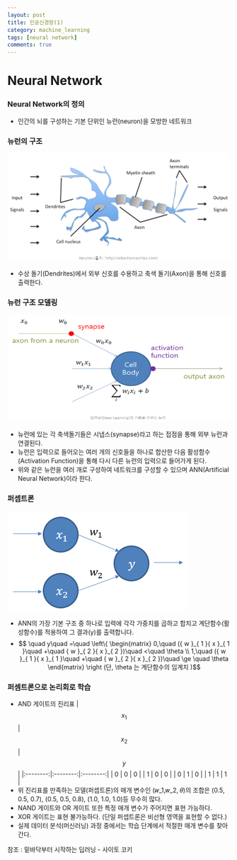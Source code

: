 ```yaml
---
layout: post
title: 인공신경망(1)
category: machine_learning
tags: [neural network]
comments: true
---
```


# Neural Network
### Neural Network의 정의
- 인간의 뇌를 구성하는 기본 단위인 뉴런(neuron)을 모방한 네트워크

### 뉴런의 구조
![neuron](/public/machine_learning/neuron.png)
- 수상 돌기(Dendrites)에서 외부 신호를 수용하고 축색 돌기(Axon)을 통해 신호를 출력한다.

### 뉴런 구조 모델링
![neuron_model](/public/machine_learning/neural_model.png)
- 뉴런에 있는 각 축색돌기들은 시냅스(synapse)라고 하는 접점을 통해 외부 뉴런과 연결된다.
- 뉴런은 입력으로 들어오는 여러 개의 신호들을 하나로 합산한 다음 활성함수(Activation Function)을 통해 다시 다른 뉴런의 입력으로 들어가게 된다.
- 위와 같은 뉴런을 여러 개로 구성하여 네트워크를 구성할 수 있으며 ANN(Artificial Neural Network)이라 한다.

### 퍼셉트론
![perceptron](/public/machine_learning/perceptron.png)
- ANN의 가장 기본 구조 중 하나로 입력에 각각 가중치를 곱하고 합치고 계단함수(활성함수)를 적용하여 그 결과(y)를 출력합니다.
- $$ \quad y\quad =\quad \left\{ \begin{matrix} 0,\quad ({ w }_{ 1 }{ x }_{ 1 }\quad +\quad { w }_{ 2 }{ x }_{ 2 })\quad <\quad \theta  \\ 1,\quad ({ w }_{ 1 }{ x }_{ 1 }\quad +\quad { w }_{ 2 }{ x }_{ 2 })\quad \ge \quad \theta  \end{matrix} \right (단, \theta 는 계단함수의 임계치 )$$

### 퍼셈트론으로 논리회로 학습
- AND 게이트의 진리표
| $$ { x }_{ 1 } $$ | $$ { x }_{ 2 }$$ | $$ y $$ |
|:--------:|:--------:|:--------:|
| 0 | 0 | 0 |
| 1 | 0 | 0 |
| 0 | 1 | 0 |
| 1 | 1 | 1 |
- 위 진리표를 만족하는 모델(퍼셉트론)의 매개 변수인 (𝑤_1,𝑤_2, 𝜃)의 조합은 (0.5, 0.5, 0.7), (0.5, 0.5, 0.8), (1.0, 1.0, 1.0)등 무수히 많다.
- NAND  게이트와 OR 게이트 또한 특정 매개 변수가 주어지면 표현 가능하다.
- XOR 게이트는 표현 불가능하다. (단일 퍼셉트론은 비선형 영역을 표현할 수 없다.)
- 실제 데이터 분석(머신러닝) 과정 중에서는 학습 단계에서 적절한 매개 변수를 찾아간다.


참조 : 밑바닥부터 시작하는 딥러닝 - 사이토 코키
